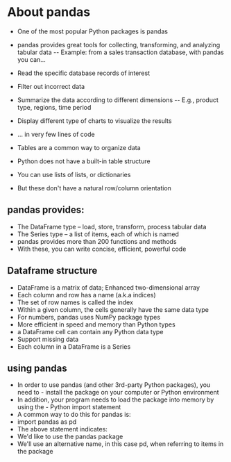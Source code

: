 # About pandas
- One of the most popular Python packages is pandas
- pandas provides great tools for collecting, transforming, and analyzing tabular data
-- Example: from a sales transaction database, with pandas you can…
- Read the specific database records of interest
- Filter out incorrect data
- Summarize the data according to different dimensions
-- E.g., product type, regions, time period
- Display different type of charts to visualize the results
- … in very few lines of code

- Tables are a common way to organize data
- Python does not have a built-in table structure
- You can use lists of lists, or dictionaries
- But these don't have a natural row/column orientation
## pandas provides:
- The DataFrame type – load, store, transform, process tabular data
- The Series type – a list of items, each of which is named
- pandas provides more than 200 functions and methods
- With these, you can write concise, efficient, powerful code
## Dataframe structure
- DataFrame is a matrix of data; Enhanced two-dimensional array
- Each column and row has a name (a.k.a indices)
- The set of row names is called the index
- Within a given column, the cells generally have the same data type
- For numbers, pandas uses NumPy package types
- More efficient in speed and memory than Python types
- a DataFrame cell can contain any Python data type
- Support missing data
- Each column in a DataFrame is a Series
## using pandas
- In order to use pandas (and other 3rd-party Python packages), you need to - install the package on your computer or Python environment
- In addition, your program needs to load the package into memory by using the - Python import statement
- A common way to do this for pandas is:
- import pandas as pd
- The above statement indicates:
- We'd like to use the pandas package
- We'll use an alternative name, in this case pd, when referring to items in the package
